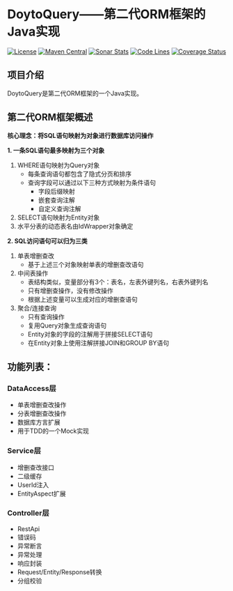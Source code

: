 # DoytoQuery——第二代ORM框架的Java实现

[![License](https://img.shields.io/:license-apache-brightgreen.svg)](https://www.apache.org/licenses/LICENSE-2.0.html) [![Maven Central](https://maven-badges.herokuapp.com/maven-central/win.doyto/doyto-query/badge.svg)](https://maven-badges.herokuapp.com/maven-central/win.doyto/doyto-query/) [![Sonar Stats](https://sonarcloud.io/api/project_badges/measure?project=win.doyto%3Adoyto-query&metric=alert_status)](https://sonarcloud.io/dashboard?id=win.doyto%3Adoyto-query) [![Code Lines](https://sonarcloud.io/api/project_badges/measure?project=win.doyto%3Adoyto-query&metric=ncloc)](https://sonarcloud.io/component_measures?id=win.doyto%3Adoyto-query&metric=ncloc) [![Coverage Status](https://sonarcloud.io/api/project_badges/measure?project=win.doyto%3Adoyto-query&metric=coverage)](https://sonarcloud.io/component_measures?id=win.doyto%3Adoyto-query&metric=coverage)

## 项目介绍

DoytoQuery是第二代ORM框架的一个Java实现。

## 第二代ORM框架概述

**核心理念：将SQL语句映射为对象进行数据库访问操作**

**1. 一条SQL语句最多映射为三个对象**

1. WHERE语句映射为Query对象
   * 每条查询语句都包含了隐式分页和排序
   * 查询字段可以通过以下三种方式映射为条件语句
     * 字段后缀映射
     * 嵌套查询注解
     * 自定义查询注解
2. SELECT语句映射为Entity对象
3. 水平分表的动态表名由IdWrapper对象确定

**2. SQL访问语句可以归为三类**

1. 单表增删查改
   * 基于上述三个对象映射单表的增删查改语句
2. 中间表操作
   * 表结构类似，变量部分有3个：表名，左表外键列名，右表外键列名
   * 只有增删查操作，没有修改操作
   * 根据上述变量可以生成对应的增删查语句
3. 聚合/连接查询
   * 只有查询操作
   * 复用Query对象生成查询语句
   * Entity对象的字段的注解用于拼接SELECT语句
   * 在Entity对象上使用注解拼接JOIN和GROUP BY语句

## 功能列表：

### DataAccess层

* 单表增删查改操作
* 分表增删查改操作
* 数据库方言扩展
* 用于TDD的一个Mock实现

### Service层

* 增删查改接口
* 二级缓存
* UserId注入
* EntityAspect扩展

### Controller层

* RestApi
* 错误码
* 异常断言
* 异常处理
* 响应封装
* Request/Entity/Response转换
* 分组校验

